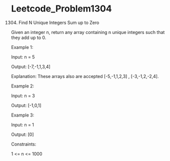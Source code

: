 # Leetcode_Problem1304



1304. Find N Unique Integers Sum up to Zero




Given an integer n, return any array containing n unique integers such that they add up to 0.

 

Example 1:



Input: n = 5




Output: [-7,-1,1,3,4]




Explanation: These arrays also are accepted [-5,-1,1,2,3] , [-3,-1,2,-2,4].




Example 2:




Input: n = 3




Output: [-1,0,1]





Example 3:




Input: n = 1




Output: [0]
 




Constraints:



1 <= n <= 1000





